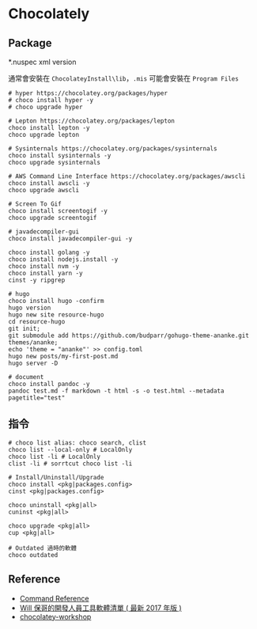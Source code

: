 # Chocolately

## Package

*.nuspec xml version

通常會安裝在 `ChocolateyInstall\lib`，`.mis` 可能會安裝在 `Program Files`

```shell
# hyper https://chocolatey.org/packages/hyper
# choco install hyper -y
# choco upgrade hyper

# Lepton https://chocolatey.org/packages/lepton
choco install lepton -y
choco upgrade lepton

# Sysinternals https://chocolatey.org/packages/sysinternals
choco install sysinternals -y
choco upgrade sysinternals

# AWS Command Line Interface https://chocolatey.org/packages/awscli
choco install awscli -y
choco upgrade awscli

# Screen To Gif
choco install screentogif -y
choco upgrade screentogif

# javadecompiler-gui
choco install javadecompiler-gui -y

choco install golang -y
choco install nodejs.install -y
choco install nvm -y
choco install yarn -y
cinst -y ripgrep

# hugo
choco install hugo -confirm
hugo version
hugo new site resource-hugo
cd resource-hugo
git init;
git submodule add https://github.com/budparr/gohugo-theme-ananke.git themes/ananke;
echo 'theme = "ananke"' >> config.toml
hugo new posts/my-first-post.md
hugo server -D

# document
choco install pandoc -y
pandoc test.md -f markdown -t html -s -o test.html --metadata pagetitle="test"
```

## 指令

```shell
# choco list alias: choco search, clist
choco list --local-only # LocalOnly
choco list -li # LocalOnly
clist -li # sorrtcut choco list -li

# Install/Uninstall/Upgrade
choco install <pkg|packages.config>
cinst <pkg|packages.config>

choco uninstall <pkg|all>
cuninst <pkg|all>

choco upgrade <pkg|all>
cup <pkg|all>

# Outdated 過時的軟體
choco outdated
```

## Reference

* [Command Reference](https://chocolatey.org/docs/commands-reference)
* [Will 保哥的開發人員工具軟體清單 ( 最新 2017 年版 )](https://blog.miniasp.com/post/2017/09/13/Will-2017-Ultimate-Developer-Tool-Software-List.aspx)
* [chocolatey-workshop](https://github.com/ferventcoder/chocolatey-workshop)